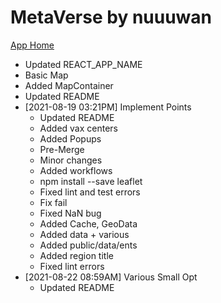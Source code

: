# MetaVerse by nuuuwan

[App Home](https://nuuuwan.github.io/metaverse)
  * Updated REACT_APP_NAME
  * Basic Map
  * Added MapContainer
  * Updated README
* [2021-08-19 03:21PM] Implement Points
  * Updated README
  * Added vax centers
  * Added Popups
  * Pre-Merge
  * Minor changes
  * Added workflows
  * npm install --save leaflet
  * Fixed lint and test errors
  * Fix fail
  * Fixed NaN bug
  * Added Cache, GeoData
  * Added data + various
  * Added public/data/ents
  * Added region title
  * Fixed lint errors
* [2021-08-22 08:59AM] Various Small Opt
  * Updated README
